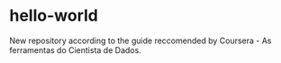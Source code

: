 # hello-world
New repository according to the guide reccomended by Coursera - As ferramentas do Cientista de Dados.
